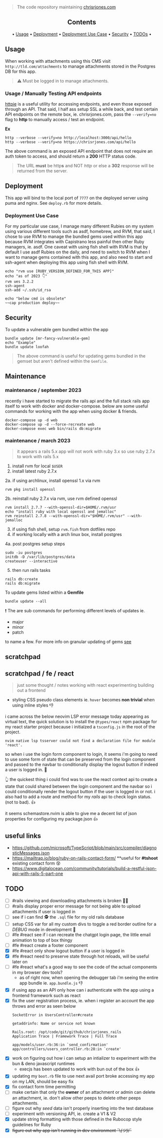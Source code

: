 > The code repository maintaining [chrisrjones.com](http://www.chrisrjones.com)

<div align="center">

## Contents

<a name="contents"></a>

• [Usage](#usage) • [Deployment](#deployment) • [Deployment Use Case](#deployment-use-case) • [Security](#security) • [TODOs](#todos) •

</div>

## Usage

<a name="usage"></a>

When working with attachments using this CMS visit `http://tld.com/attachments` to manage attachments stored in the Postgres DB for this app.

> ⚠️ Must be logged in to manage attachments.


### Usage / Manually Testing API endpoints

<a id="usage-testing-api-endpoints"></a>

[httpie](https://httpie.org) is a useful utility for accessing endpoints, and even those exposed through an API.  That said, I half ass setup SSL a while back, and test certain API endpoints on the remote box, ie. chrisrjones.com, pass the `--verify=no` flag to **http** to manually access / test an endpoint.

<strong>Ex</strong>

```shell
http --verbose --verify=no http://localhost:3000/api/hello
http --verbose --verify=no https://chrisrjones.com/api/hello
```

The above command is an exposed API endpoint that does not require an auth token to access, and should return a **200** HTTP status code.

> The URL **must** be http**s** and NOT _http_ or else a **302** response will be returned from the server.

## Deployment

<a id="deployment"></a>

This app will bind to the local port of `7777` on the deployed server using puma and nginx.  See `deploy.rb` for more details.

### Deployment Use Case

<a id="deployment-use-case"></a>

For my particular use case, I manage many different Rubies on my system using various different tools such as asdf, homebrew, and RVM, that said, I chose to use RVM to manage the bundled gems used within this app because RVM integrates with Capistrano less painful then other Ruby managers, ie. asdf.  One caveat with using fish shell with RVM is that by default I use asdf Rubies on the daily, and need to switch to RVM when I want to manage gems contained with this app, and also need to start and ssh-agent when deploying this app using fish shell with RVM.

```shell
echo "rvm use [RUBY_VERSION_DEFINED_FOR_THIS APP]"
echo "as of 2023 👇"
rvm ues 3.2.2
ssh-agent
ssh-add ~/.ssh/id_rsa

echo "below cmd is obsolete"
~~cap production deploy~~
```

## Security

<a id="security"></a>

To update a vulnerable gem bundled within the app

```shell
bundle update [mr-fancy-vulnerable-gem]
echo "Example"
bundle update loofah
```

> The above command is useful for updating gems bundled in the gemset but aren't defined within the `Gemfile`.

## Maintenance

<a id="maintenance"></a>

### maintenance / september 2023

recently i have started to migrate the rails api and the full stack rails app itself to work with docker and docker-compose. below are some useful commands for working with the app when using docker & friends.

```
docker-compose up -d web
docker-compose up -d --force-recreate web
docker-compose exec web bin/rails db:migrate
```

### maintenance / march 2023

> it appears a rails 5.x app will not work with ruby 3.x so use ruby 2.7.x to work with rails 5.x

1. install rvm for local `$USER`
2. install latest ruby 2.7.x

  2a. if using archlinux, install openssl 1.x via rvm

  ```shell
  rvm pkg install openssl
  ```

  2b. reinstall ruby 2.7.x via rvm, use rvm defined openssl

  ```
  rvm install 2.7.7 --with-openssl-dir=$HOME/.rvm/usr
  echo "install ruby with local openssl and jemalloc"
  rvm reinstall 2.7.8 --with-openssl-dir="$HOME/.rvm/usr" --with-jemalloc
  ```

3. if using fish shell, setup `rvm.fish` from dotfiles repo
4. if working locally with a arch linux box, install postgres

  4a. post postgres setup steps

  ```
  sudo -iu postgres
  initdb -D /var/lib/postgres/data
  createuser --interactive
  ```

5. then run rails tasks

  ```
  rails db:create
  rails db:migrate
  ```

To update gems listed within a **Gemfile**

```shell
bundle update --all
```

❗️ The are sub commands for performing different levels of updates ie.

- major
- minor
- patch

to name a few.  For more info on granular updating of gems [see](https://bundler.io/v2.0/man/bundle-update.1.html)


## scratchpad

<a id="scratchpad"></a>

## scratchpad / fe / react

> just some thought / notes working with react experimenting building out a frontend

- styling CSS pseudo class elements ie. `hover` becomes **non trivial** when using inline styles 👎️

i came across the below neovim LSP error message today appearing as virtual text, the quick solution is to install the `@types/react` npm package for my react starter project because i initialzed a `tsconfig.js` in the root of the project.

```
nvim native lsp tsserver could not find a declaration file for module 'react'.
```

so when i use the login form component to login, it seems i'm going to need to use some form of state that can be preserved from the login component and passed to the navbar to conditionally display the logout button if indeed a user is logged in. 🤔

👆️ the quickest thing i could find was to use the react context api to create a state that could shared between the login component and the navbar so i could conditionally render the logout button if the user is logged in or not. i also had to add a route and method for my _rails_ api to check login status. (not to bad). 👍️

it seems schemastore.nvim is able to give me a decent list of json properties for configuring my package.json 👍️

## useful links

<a id="useful-links"></a>

- https://github.com/microsoft/TypeScript/blob/main/src/compiler/diagnosticMessages.json
- https://mailtrap.io/blog/ruby-on-rails-contact-form/ **useful for **#tshoot** existing contact form 😵
- https://www.digitalocean.com/community/tutorials/build-a-restful-json-api-with-rails-5-part-one

## TODO

<a id="todo"></a>

- [ ] #rails viewing and downloading attachments is broken 🤦‍♂️
- [ ] #rails display proper error message for not being able to upload attachments if user is logged in
- [ ] see if i can find 🕵️ the `.sql` file for my old rails database
- [ ] setup CSS var for all my custom divs to toggle a red border outline for a _DEBUG_ mode in development 🤔
- [ ] #fe #react see if i can recreate the chatgpt login page, the little email animation to top of box thingy
- [ ] #fe #react create a footer component
- [x] #fe #react only show logout button if a user is logged in
- [x] #fe #react need to preserve state through hot reloads, will be useful later on
- [ ] #fe #react what's a good way to see the code of the actual components in my browser dev tools?
    - as of right now, when opening the debugger tab i'm seeing the entire app bundle ie. `app.bundle.js` 👎️
- [x] if using app as an API only how can i authenticate with the app using a frontend framework such as react
- [x] fix the user registration process, ie. when i register an account the app throws and error as seen below
    ```
    SocketError in UsersController#create

    getaddrinfo: Name or service not known

    Rails.root: /opt/code/git/github/chrisrjones_rails
    Application Trace | Framework Trace | Full Trace

    app/models/user.rb:36:in `send_confirmation'
    app/controllers/users_controller.rb:28:in `create'
    ```
- [x] work on figuring out how i can setup an intializer to experiment with the bun & deno javascript runtimes
    - execjs has been updated to work with bun out of the box 👍️
- [x] updating my `boot.rb` file to use next avail port broke accessing my app on my LAN, should be easy fix
- [x] fix contact form time permitting
- [ ] make certain that only the **owner** of an attachment or admin can delete an attachment, ie. don't allow other peeps to delete other peeps attachments.
- [ ] figure out why _seed_ data isn't properly inserting into the test database
- [ ] experiment with versioning API, ie. create a V1 & V2
- [x] update string formatting with those defined in the Rubocop style guidelines for Ruby
- [x] ~~figure out why app isn't running in dev environment ¯\\_(ツ)_/¯~~
